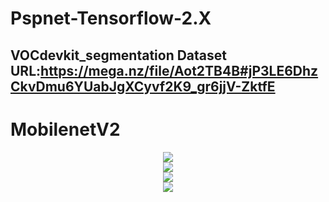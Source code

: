 # Pspnet-Tensorflow-2.X
 
VOCdevkit_segmentation Dataset URL:https://mega.nz/file/Aot2TB4B#jP3LE6DhzCkvDmu6YUabJgXCyvf2K9_gr6jjV-ZktfE
-------------------

# **MobilenetV2**




<div align="center">
<img src="https://github.com/wade0125/Pspnet-Tensorflow-2.X/blob/main/miou_out/mIoU.png">
</div>


<div align="center">
<img src="https://github.com/wade0125/Pspnet-Tensorflow-2.X/blob/main/miou_out/mPA.png">
</div>

<div align="center">
<img src="https://github.com/wade0125/Pspnet-Tensorflow-2.X/blob/main/miou_out/Recall.png">
</div>



<div align="center">
<img src="https://github.com/wade0125/Pspnet-Tensorflow-2.X/blob/main/miou_out/Precision.png">
</div>